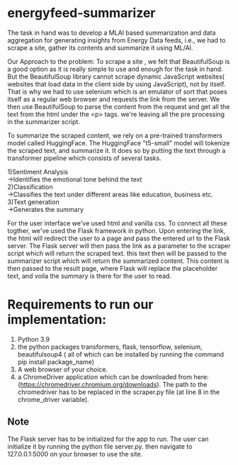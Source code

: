 # energyfeed-summarizer

The task in hand was to develop a MLAI based summarization and data aggregation for generating insights from Energy Data feeds, i.e., we had to scrape a site, gather its contents and summarize it using ML/AI. 

Our Approach to the problem:
To scrape a site , we felt that BeautifulSoup is a good option as it is really simple to use and enough for the task in hand. But the BeautifulSoup library cannot scrape dynamic JavaScript websites( websites that load data in the client side by using JavaScript), not by itself. That is why we had to use selenium which is an emulator of sort that poses itself as a regular web browser and requests the link from the server. We then use BeautifulSoup to parse the content from the request and get all the text from the html under the \<p\> tags. we're leaving all the pre processing in the summarizer script.

To summarize the scraped content, we rely on a pre-trained transformers model called HuggingFace. The HuggingFace "t5-small" model will tokenize the scraped text, and summarize it. It does so by putting the text through a transformer pipeline which consists of several tasks. 

1)Sentiment Analysis\
 ->Identifies the emotional tone behind the text\
2)Classification\
 ->Classifies the text under different areas like education, business etc. \
3)Text generation\
 ->Generates the summary

For the user interface we've used html and vanilla css. To connect all these togther, we've used the Flask framework in python. Upon entering the link, the html will redirect the user to a page and pass the entered url to the Flask server. The Flask server will then pass the link as a parameter to the scraper script which will return the scraped text. this text then will be passed to the summarizer script which will return the summarized content. This content is then passed to the result page, where Flask will replace the placeholder text, and voila the summary is there for the user to read. 

# Requirements to run our implementation: 
1. Python 3.9
2. the python packages transformers, flask, tensorflow, selenium, beautifulsoup4 ( all of which can be installed by running the command pip install package_name)
3. A web browser of your choice. 
4. a ChromeDriver application which can be downloaded from here: (https://chromedriver.chromium.org/downloads). The path to the chromedriver has to be replaced in the scraper.py file (at line 8 in the chrome_driver variable).


## Note 
The Flask server has to be initialized for the app to run.  The user can initialize it by running the python file server.py. then navigate to 127.0.0.1:5000 on your browser to use the site.
